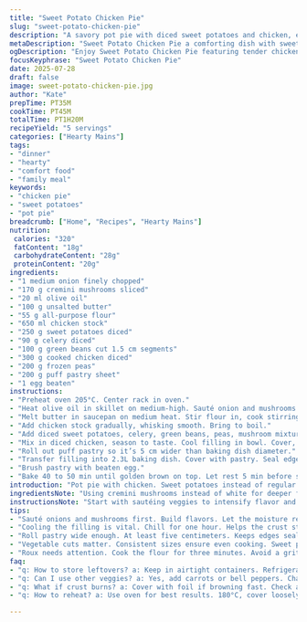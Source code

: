 ```yaml
---
title: "Sweet Potato Chicken Pie"
slug: "sweet-potato-chicken-pie"
description: "A savory pot pie with diced sweet potatoes and chicken, enriched with mushrooms and green beans. Features a flaky puff pastry crust topped with an egg wash for a golden finish. Vegetables simmered in a roux-thickened chicken broth. Slow cook time allows flavors to blend and vegetables to soften. Yields 5 servings, balanced between meat and veggies. Uses olive oil and butter for sautéing and roux base. Oven baked until crust crisps and filling bubbles."
metaDescription: "Sweet Potato Chicken Pie a comforting dish with sweet potatoes, chicken, mushrooms. Flaky crust, hearty filling. Perfect for family dinners."
ogDescription: "Enjoy Sweet Potato Chicken Pie featuring tender chicken, sweet potatoes, and a crispy crust. A delightful twist on the classic pot pie."
focusKeyphrase: "Sweet Potato Chicken Pie"
date: 2025-07-28
draft: false
image: sweet-potato-chicken-pie.jpg
author: "Kate"
prepTime: PT35M
cookTime: PT45M
totalTime: PT1H20M
recipeYield: "5 servings"
categories: ["Hearty Mains"]
tags:
- "dinner"
- "hearty"
- "comfort food"
- "family meal"
keywords:
- "chicken pie"
- "sweet potatoes"
- "pot pie"
breadcrumb: ["Home", "Recipes", "Hearty Mains"]
nutrition: 
 calories: "320"
 fatContent: "18g"
 carbohydrateContent: "28g"
 proteinContent: "20g"
ingredients:
- "1 medium onion finely chopped"
- "170 g cremini mushrooms sliced"
- "20 ml olive oil"
- "100 g unsalted butter"
- "55 g all-purpose flour"
- "650 ml chicken stock"
- "250 g sweet potatoes diced"
- "90 g celery diced"
- "100 g green beans cut 1.5 cm segments"
- "300 g cooked chicken diced"
- "200 g frozen peas"
- "200 g puff pastry sheet"
- "1 egg beaten"
instructions:
- "Preheat oven 205°C. Center rack in oven."
- "Heat olive oil in skillet on medium-high. Sauté onion and mushrooms until browned. Salt, pepper. Set aside."
- "Melt butter in saucepan on medium heat. Stir flour in, cook stirring 3 min."
- "Add chicken stock gradually, whisking smooth. Bring to boil."
- "Add diced sweet potatoes, celery, green beans, peas, mushroom mixture. Simmer 12 to 17 min till veggies tender. Stir often."
- "Mix in diced chicken, season to taste. Cool filling in bowl. Cover, chill 1 hr."
- "Roll out puff pastry so it’s 5 cm wider than baking dish diameter."
- "Transfer filling into 2.3L baking dish. Cover with pastry. Seal edges by pressing down firmly."
- "Brush pastry with beaten egg."
- "Bake 40 to 50 min until golden brown on top. Let rest 5 min before serving."
introduction: "Pot pie with chicken. Sweet potatoes instead of regular spuds. Mushrooms bring earthiness. Peas add pop of green, sweetness. Slow-simmered filling thickened with roux. Vegetables soft, but hold shape. Puff pastry encases all. Sealed crust bakes crisp, shiny egg wash on top. No nuts, gluten present. A meal that’s warming, hearty. A different take on a classic dish. Chunky bites, layered flavors. Easy to prepare but needs patience. Chill filling before baking makes crust crispier. Great for family dinners, leftovers reheat well. Eat fresh. Let sit so it's not too hot. Winter favorite. Simple ingredients. Staple pantry staples. Think of it as comfort food upgrade."
ingredientsNote: "Using cremini mushrooms instead of white for deeper flavor. Frozen peas swap for green beans to add sweetness and texture difference. Sweet potatoes diced smaller than usual to ensure tenderness aligns with other vegetables. Using butter and olive oil combination provides richness plus slight fruitiness from oil. All-purpose flour for roux; cook longer to avoid raw taste. Chicken stock homemade or good quality store-bought for taste base. Puff pastry chilled helps with working and prevents shrinking during baking. Egg wash gives sheen, golden color on crust. Salt and pepper essential but keep balanced; seasoning adjusted after cooking filling. Vegetable sizes matter for even cooking; cut consistent pieces. Fresh herbs optional if you want a flavor twist but not mandatory."
instructionsNote: "Start with sautéing veggies to intensify flavor and reduce moisture. Mushroom and onion cook separately before adding to achieve caramelization. Make roux carefully; cooking flour long enough avoids gritty texture. Add stock gradually whisking to avoid lumps. Simmer veggies until just tender to maintain bite; overcooking makes mushy filling. Cooling filling chilling before layering keeps pastry crisp, prevents sogginess. Roll pastry slightly oversized for edge seal; pinching edges important. Brush egg wash on pastry to achieve shiny, golden crust. Baking times vary; check after 40 minutes. If top browns too fast, cover loosely with foil. Rest pot pie after baking to settle filling and avoid burns when serving. Serve warm, slice carefully with a sharp knife. Adjust seasoning after cooking filling not before; flavors develop during simmering."
tips:
- "Sauté onions and mushrooms first. Build flavors. Let the moisture reduce. This step enhances taste. Brown the veggies well. Don't rush it."
- "Cooling the filling is vital. Chill for one hour. Helps the crust stay crisp. Avoid sogginess. Let it rest after baking too. Slice warm, not hot."
- "Roll pastry wide enough. At least five centimeters. Keeps edges sealed. Pinch firmly. Prevents leakage. Brush with egg wash. Ensures golden color."
- "Vegetable cuts matter. Consistent sizes ensure even cooking. Sweet potatoes need to be small. Maintains tenderness. Too big means undercooked."
- "Roux needs attention. Cook the flour for three minutes. Avoid a gritty texture. Gradually whisk in stock. Prevents lumps. Smooth filling is key."
faq:
- "q: How to store leftovers? a: Keep in airtight containers. Refrigerate up to three days. For longer, freeze. Wrap well for best results."
- "q: Can I use other veggies? a: Yes, add carrots or bell peppers. Change flavors. Just match cooking times. Softer veggies need less time."
- "q: What if crust burns? a: Cover with foil if browning fast. Check after 40 minutes. Bake until golden. Timing varies by oven."
- "q: How to reheat? a: Use oven for best results. 180°C, cover loosely. Prevents drying out. Microwave works but quality changes."

---
```

